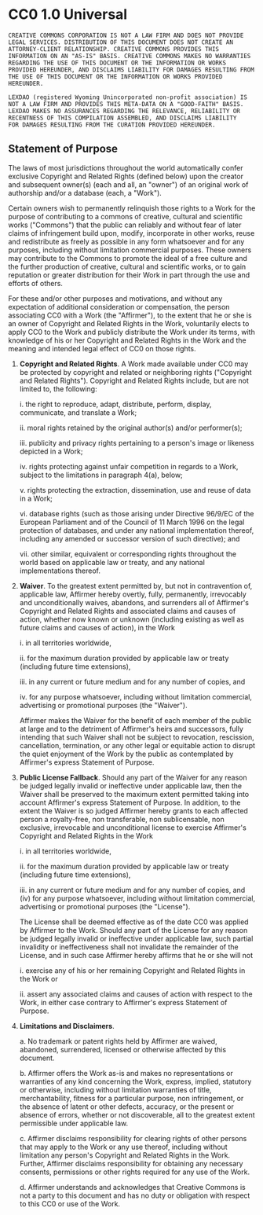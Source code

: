 # CC0 1.0 Universal

    CREATIVE COMMONS CORPORATION IS NOT A LAW FIRM AND DOES NOT PROVIDE
    LEGAL SERVICES. DISTRIBUTION OF THIS DOCUMENT DOES NOT CREATE AN
    ATTORNEY-CLIENT RELATIONSHIP. CREATIVE COMMONS PROVIDES THIS
    INFORMATION ON AN "AS-IS" BASIS. CREATIVE COMMONS MAKES NO WARRANTIES
    REGARDING THE USE OF THIS DOCUMENT OR THE INFORMATION OR WORKS
    PROVIDED HEREUNDER, AND DISCLAIMS LIABILITY FOR DAMAGES RESULTING FROM
    THE USE OF THIS DOCUMENT OR THE INFORMATION OR WORKS PROVIDED
    HEREUNDER.

    LEXDAO (registered Wyoming Unincorporated non-profit association) IS
    NOT A LAW FIRM AND PROVIDES THIS META-DATA ON A "GOOD-FAITH" BASIS.
    LEXDAO MAKES NO ASSURANCES REGARDING THE RELEVANCE, RELIABILITY OR
    RECENTNESS OF THIS COMPILATION ASSEMBLED, AND DISCLAIMS LIABILITY 
    FOR DAMAGES RESULTING FROM THE CURATION PROVIDED HEREUNDER.
    
## Statement of Purpose

The laws of most jurisdictions throughout the world automatically confer
exclusive Copyright and Related Rights (defined below) upon the creator
and subsequent owner(s) (each and all, an "owner") of an original work of
authorship and/or a database (each, a "Work").

Certain owners wish to permanently relinquish those rights to a Work for
the purpose of contributing to a commons of creative, cultural and
scientific works ("Commons") that the public can reliably and without fear
of later claims of infringement build upon, modify, incorporate in other
works, reuse and redistribute as freely as possible in any form whatsoever
and for any purposes, including without limitation commercial purposes.
These owners may contribute to the Commons to promote the ideal of a free
culture and the further production of creative, cultural and scientific
works, or to gain reputation or greater distribution for their Work in
part through the use and efforts of others.

For these and/or other purposes and motivations, and without any
expectation of additional consideration or compensation, the person
associating CC0 with a Work (the "Affirmer"), to the extent that he or she
is an owner of Copyright and Related Rights in the Work, voluntarily
elects to apply CC0 to the Work and publicly distribute the Work under its
terms, with knowledge of his or her Copyright and Related Rights in the
Work and the meaning and intended legal effect of CC0 on those rights.

1. __Copyright and Related Rights__. A Work made available under CC0 may be
protected by copyright and related or neighboring rights ("Copyright and
Related Rights"). Copyright and Related Rights include, but are not
limited to, the following:

    i. the right to reproduce, adapt, distribute, perform, display, communicate, and translate a Work;
    
    ii. moral rights retained by the original author(s) and/or performer(s);
    
    iii. publicity and privacy rights pertaining to a person's image or likeness depicted in a Work;
    
    iv. rights protecting against unfair competition in regards to a Work, subject to the limitations in paragraph 4(a), below;
    
    v. rights protecting the extraction, dissemination, use and reuse of data in a Work;
    
    vi. database rights (such as those arising under Directive 96/9/EC of the European Parliament and of the Council of 11 March 1996 on the legal protection of databases, and under any national implementation thereof, including any amended or successor version of such directive); and
    
    vii. other similar, equivalent or corresponding rights throughout the world based on applicable law or treaty, and any national implementations thereof.

2. __Waiver__. To the greatest extent permitted by, but not in contravention of, applicable law, Affirmer hereby overtly, fully, permanently, irrevocably and unconditionally waives, abandons, and surrenders all of Affirmer's Copyright and Related Rights and associated claims and causes of action, whether now known or unknown (including existing as well as future claims and causes of action), in the Work 

    i. in all territories worldwide, 
    
    ii. for the maximum duration provided by applicable law or treaty (including future time extensions),
    
    iii. in any current or future medium and for any number of copies, and 
    
    iv. for any purpose whatsoever, including without limitation commercial, advertising or promotional purposes (the "Waiver"). 

    Affirmer makes the Waiver for the benefit of each member of the public at large and to the detriment of Affirmer's heirs and successors, fully intending that such Waiver shall not be subject to revocation, rescission, cancellation, termination, or any other legal or equitable action to disrupt the quiet enjoyment of the Work by the public as contemplated by Affirmer's express Statement of Purpose.

3. __Public License Fallback__. Should any part of the Waiver for any reason be judged legally invalid or ineffective under applicable law, then the Waiver shall be preserved to the maximum extent permitted taking into account Affirmer's express Statement of Purpose. In addition, to the extent the Waiver is so judged Affirmer hereby grants to each affected person a royalty-free, non transferable, non sublicensable, non exclusive, irrevocable and unconditional license to exercise Affirmer's Copyright and Related Rights in the Work 

    i. in all territories worldwide, 
    
    ii. for the maximum duration provided by applicable law or treaty (including future time extensions),
    
    iii. in any current or future medium and for any number of copies, and (iv) for any purpose whatsoever, including without limitation commercial, advertising or promotional purposes (the "License"). 

    The License shall be deemed effective as of the date CC0 was applied by Affirmer to the Work. Should any part of the License for any reason be judged legally invalid or ineffective under applicable law, such partial invalidity or ineffectiveness shall not invalidate the remainder of the License, and in such case Affirmer hereby affirms that he or she will not

    i. exercise any of his or her remaining Copyright and Related Rights in the Work or
    
    ii. assert any associated claims and causes of action with respect to the Work, in either case contrary to Affirmer's express Statement of Purpose.

4. __Limitations and Disclaimers__.

    a. No trademark or patent rights held by Affirmer are waived, abandoned, surrendered, licensed or otherwise affected by this document.
    
    b. Affirmer offers the Work as-is and makes no representations or warranties of any kind concerning the Work, express, implied, statutory or otherwise, including without limitation warranties of title, merchantability, fitness for a particular purpose, non infringement, or the absence of latent or other defects, accuracy, or the present or absence of errors, whether or not discoverable, all to the greatest extent permissible under applicable law.
 
    c. Affirmer disclaims responsibility for clearing rights of other persons that may apply to the Work or any use thereof, including without limitation any person's Copyright and Related Rights in the Work. Further, Affirmer disclaims responsibility for obtaining any necessary consents, permissions or other rights required for any use of the Work.
    
    d. Affirmer understands and acknowledges that Creative Commons is not a party to this document and has no duty or obligation with respect to this CC0 or use of the Work.
